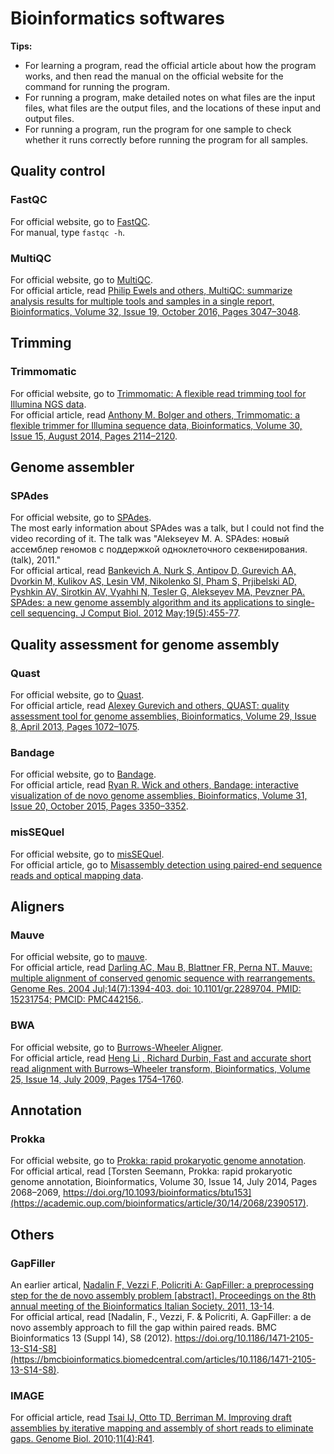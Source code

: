 
# Bioinformatics softwares
**Tips:**
- For learning a program, read the official article about how the program works, and then read the manual on the official website for the command for running the program.
- For running a program, make detailed notes on what files are the input files, what files are the output files, and the locations of these input and output files.
- For running a program, run the program for one sample to check whether it runs correctly before running the program for all samples.

## Quality control
### FastQC 
For official website, go to [FastQC](https://www.bioinformatics.babraham.ac.uk/projects/fastqc/). <br>
For manual, type ``fastqc -h``. 

### MultiQC
For official website, go to [MultiQC](https://multiqc.info/). <br>
For official article, read [Philip Ewels and others, MultiQC: summarize analysis results for multiple tools and samples in a single report, Bioinformatics, Volume 32, Issue 19, October 2016, Pages 3047–3048](https://academic.oup.com/bioinformatics/article/32/19/3047/2196507).

## Trimming
### Trimmomatic
For official website, go to [Trimmomatic: A flexible read trimming tool for Illumina NGS data](http://www.usadellab.org/cms/?page=trimmomatic). <br> 
For official article, read [Anthony M. Bolger and others, Trimmomatic: a flexible trimmer for Illumina sequence data, Bioinformatics, Volume 30, Issue 15, August 2014, Pages 2114–2120](https://academic.oup.com/bioinformatics/article/30/15/2114/2390096). 

## Genome assembler
### SPAdes
For official website, go to [SPAdes](https://cab.spbu.ru/software/spades/). <br>
The most early information about SPAdes was a talk, but I could not find the video recording of it. The talk was "Alekseyev M. A. SPAdes: новый ассемблер геномов с поддержкой одноклеточного секвенирования. (talk), 2011." <br>
For official artical, read [Bankevich A, Nurk S, Antipov D, Gurevich AA, Dvorkin M, Kulikov AS, Lesin VM, Nikolenko SI, Pham S, Prjibelski AD, Pyshkin AV, Sirotkin AV, Vyahhi N, Tesler G, Alekseyev MA, Pevzner PA. SPAdes: a new genome assembly algorithm and its applications to single-cell sequencing. J Comput Biol. 2012 May;19(5):455-77](https://www.ncbi.nlm.nih.gov/pmc/articles/PMC3342519/). 

## Quality assessment for genome assembly
### Quast
For official website, go to [Quast](https://quast.sourceforge.net/). <br>
For official article, read [Alexey Gurevich and others, QUAST: quality assessment tool for genome assemblies, Bioinformatics, Volume 29, Issue 8, April 2013, Pages 1072–1075](https://academic.oup.com/bioinformatics/article/29/8/1072/228832).

### Bandage
For official website, go to [Bandage](http://rrwick.github.io/Bandage/). <br>
For official article, read [Ryan R. Wick and others, Bandage: interactive visualization of de novo genome assemblies, Bioinformatics, Volume 31, Issue 20, October 2015, Pages 3350–3352](https://academic.oup.com/bioinformatics/article/31/20/3350/196114). 

### misSEQuel
For official website, go to [misSEQuel](https://www.cs.colostate.edu/seq/missequel/). <br>
For official article, go to [Misassembly detection using paired-end sequence reads and optical mapping data](https://academic.oup.com/bioinformatics/article/31/12/i80/216559).

## Aligners
### Mauve
For official website, go to [mauve](https://darlinglab.org/mauve/mauve.html). <br>
For official article, read [Darling AC, Mau B, Blattner FR, Perna NT. Mauve: multiple alignment of conserved genomic sequence with rearrangements. Genome Res. 2004 Jul;14(7):1394-403. doi: 10.1101/gr.2289704. PMID: 15231754; PMCID: PMC442156.](https://www.ncbi.nlm.nih.gov/pmc/articles/PMC442156/). 

### BWA 
For official website, go to [Burrows-Wheeler Aligner](https://bio-bwa.sourceforge.net/). <br>
For official article, read [Heng Li , Richard Durbin, Fast and accurate short read alignment with Burrows–Wheeler transform, Bioinformatics, Volume 25, Issue 14, July 2009, Pages 1754–1760](https://academic.oup.com/bioinformatics/article/31/12/i80/216559).

## Annotation
### Prokka
For official website, go to [Prokka: rapid prokaryotic genome annotation](https://github.com/tseemann/prokka). <br>
For official artical, read [Torsten Seemann, Prokka: rapid prokaryotic genome annotation, Bioinformatics, Volume 30, Issue 14, July 2014, Pages 2068–2069, https://doi.org/10.1093/bioinformatics/btu153](https://academic.oup.com/bioinformatics/article/30/14/2068/2390517).

## Others
### GapFiller
An earlier artical, [Nadalin F, Vezzi F, Policriti A: GapFiller: a preprocessing step for the de novo assembly problem [abstract]. Proceedings on the 8th annual meeting of the Bioinformatics Italian Society. 2011, 13-14](http://bioinformatics.hsanmartino.it/bits_library/library/01025.pdf). <br>
For official artical, read [Nadalin, F., Vezzi, F. & Policriti, A. GapFiller: a de novo assembly approach to fill the gap within paired reads. BMC Bioinformatics 13 (Suppl 14), S8 (2012). https://doi.org/10.1186/1471-2105-13-S14-S8](https://bmcbioinformatics.biomedcentral.com/articles/10.1186/1471-2105-13-S14-S8). 

### IMAGE
For official article, read [Tsai IJ, Otto TD, Berriman M. Improving draft assemblies by iterative mapping and assembly of short reads to eliminate gaps. Genome Biol. 2010;11(4):R41](https://www.ncbi.nlm.nih.gov/pmc/articles/PMC2884544/). 


